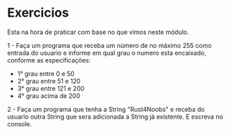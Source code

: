 # Exercicios

Esta na hora de praticar com base no que vimos neste módulo.

1 - Faça um programa que receba um número de no máximo 255 como entrada do usuario e informe em qual grau o numero esta encaixado, conforme as especificações:
-    1° grau entre 0 e 50
-    2° grau entre 51 e 120
-    3° grau entre 121 e 200
-    4° grau acima de 200

2 - Faça um programa que tenha a String "Rust4Noobs" e receba do usuario outra String que sera adicionada a String já existente. E escreva no console.